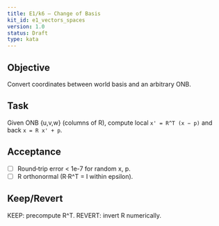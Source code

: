 ```yaml
---
title: E1/k6 — Change of Basis
kit_id: e1_vectors_spaces
version: 1.0
status: Draft
type: kata
---
```


## Objective
Convert coordinates between world basis and an arbitrary ONB.

## Task
Given ONB {u,v,w} (columns of R), compute local `x' = R^T (x − p)` and back `x = R x' + p`.

## Acceptance
- [ ] Round‑trip error < 1e-7 for random x, p.
- [ ] R orthonormal (R·R^T = I within epsilon).

## Keep/Revert
KEEP: precompute R^T. REVERT: invert R numerically.